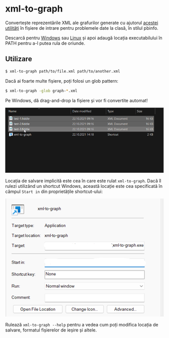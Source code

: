 # xml-to-graph

Convertește reprezentările XML ale grafurilor generate cu ajutorul [acestei utilități](http://info.tm.edu.ro:8088/~ORosu/clasa/11b/graf.jar) în fișiere de intrare pentru problemele date la clasă, în stilul pbinfo.

Descarcă pentru [Windows](https://github.com/tmaxmax/xml-to-graph/releases/download/v0.2.1/xml-to-graph.exe) sau [Linux](https://github.com/tmaxmax/xml-to-graph/releases/download/v0.2.1/xml-to-graph) și apoi adaugă locația executabilului în PATH pentru a-l putea rula de oriunde.

## Utilizare

```sh
$ xml-to-graph path/to/file.xml path/to/another.xml
```

Dacă ai foarte multe fișiere, poți folosi un glob pattern:

```sh
$ xml-to-graph -glob graph-*.xml
```

Pe Windows, dă drag-and-drop la fișiere și vor fi convertite automat!

![Drag and drop demonstration on Windows](media/drag-n-drop.gif)

Locația de salvare implicită este cea în care este rulat `xml-to-graph`. Dacă îl rulezi utilizând un shortcut Windows, această locație este cea specificată în câmpul `Start in` din proprietățile shortcut-ului:

![Shortcut properties window](media/windows-shortcut-start-in.png)

Rulează `xml-to-graph --help` pentru a vedea cum poți modifica locația de salvare, formatul fișierelor de ieșire și altele.
